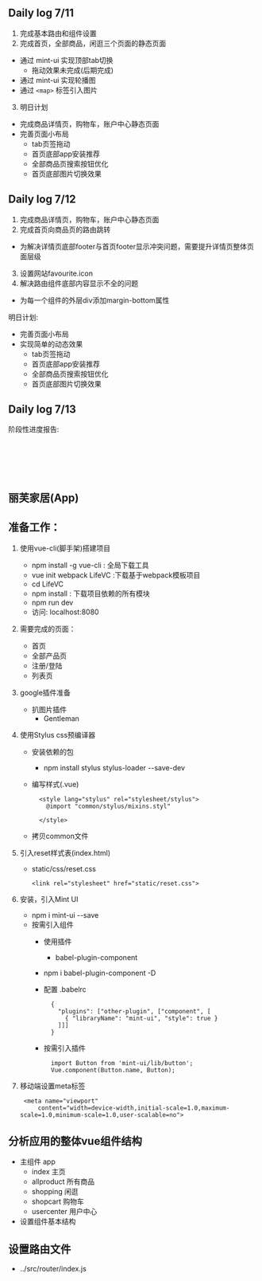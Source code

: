 ## Daily log 7/11
1. 完成基本路由和组件设置
2. 完成首页，全部商品，闲逛三个页面的静态页面
  * 通过 mint-ui 实现顶部tab切换
    * 拖动效果未完成(后期完成)
  * 通过 mint-ui 实现轮播图
  * 通过 `<map>` 标签引入图片
3. 明日计划
  * 完成商品详情页，购物车，账户中心静态页面
  * 完善页面小布局
    * tab页签拖动
    * 首页底部app安装推荐
    * 全部商品页搜索按钮优化
    * 首页底部图片切换效果
    
## Daily log 7/12
1. 完成商品详情页，购物车，账户中心静态页面
2. 完成首页向商品页的路由跳转
  * 为解决详情页底部footer与首页footer显示冲突问题，需要提升详情页整体页面层级
3. 设置网站favourite.icon
4. 解决路由组件底部内容显示不全的问题
  * 为每一个组件的外层div添加margin-bottom属性
  
明日计划:
  * 完善页面小布局
  * 实现简单的动态效果
    * tab页签拖动
    * 首页底部app安装推荐
    * 全部商品页搜索按钮优化
    * 首页底部图片切换效果
    
    
## Daily log 7/13
阶段性进度报告:

  
  
  
  


</br></br></br></br>
  


## 丽芙家居(App)
## 准备工作：
1. 使用vue-cli(脚手架)搭建项目
    *	npm install -g vue-cli : 全局下载工具
    * vue init webpack LifeVC :下载基于webpack模板项目
    * cd LifeVC
    * npm install : 下载项目依赖的所有模块
    * npm run dev
    * 访问: localhost:8080
2. 需要完成的页面：
    * 首页
    * 全部产品页
    * 注册/登陆
    * 列表页
3. google插件准备
    * 扒图片插件
      * Gentleman
4. 使用Stylus css预编译器
    * 安装依赖的包
      * npm install stylus stylus-loader --save-dev
    * 编写样式(.vue)
          
            <style lang="stylus" rel="stylesheet/stylus">
              @import "common/stylus/mixins.styl"
            
            </style>
    * 拷贝common文件
  
5. 引入reset样式表(index.html)
    * static/css/reset.css
        
          <link rel="stylesheet" href="static/reset.css">
6. 安装，引入Mint UI
    * npm i mint-ui --save
    * 按需引入组件
      * 使用插件
        * babel-plugin-component
      * npm i babel-plugin-component -D
      * 配置 .babelrc 
            
              {
                "plugins": ["other-plugin", ["component", [
                  { "libraryName": "mint-ui", "style": true }
                ]]]
              }
      * 按需引入插件
          
              import Button from 'mint-ui/lib/button'; 
              Vue.component(Button.name, Button);
7. 移动端设置meta标签
    
        <meta name="viewport"
            content="width=device-width,initial-scale=1.0,maximum-scale=1.0,minimum-scale=1.0,user-scalable=no">
      
## 分析应用的整体vue组件结构
  * 主组件 app  
      * index 主页
      * allproduct 所有商品
      * shopping 闲逛
      * shopcart 购物车
      * usercenter 用户中心
  * 设置组件基本结构
## 设置路由文件  
  * ../src/router/index.js
  
  


      

  




